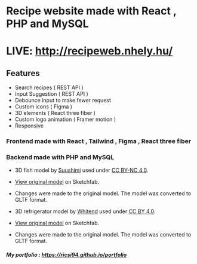 # Recipe website made with React , PHP and MySQL

#  LIVE: http://recipeweb.nhely.hu/

## Features

- Search recipes ( REST API )
- Input Suggestion ( REST API )
- Debounce input to make fewer request
- Custom icons ( Figma )
- 3D elements ( React three fiber )
- Custom logo animation ( Framer motion )
- Responsive


### Frontend made with React , Tailwind , Figma , React three fiber

### Backend made with PHP and MySQL

- 3D fish model by [Suushimi](https://sketchfab.com/Suushimi) used under [CC BY-NC 4.0](https://creativecommons.org/licenses/by-nc/4.0/).
- [View original model](https://sketchfab.com/3d-models/cut-fish-c9bcb782e5ef4d37bd8671f1f82a0fbc) on Sketchfab.
- Changes were made to the original model. The model was converted to GLTF format.

- 3D refrigerator model by [Whitend](https://sketchfab.com/whitend.3d) used under [CC BY 4.0](https://creativecommons.org/licenses/by/4.0/).
- [View original model](https://sketchfab.com/3d-models/house-props-fridge-2fdaa56bbd85404cb4206dcaedc16658) on Sketchfab.
- Changes were made to the original model. The model was converted to GLTF format.

##### My portfolio : https://ricsi94.github.io/portfolio